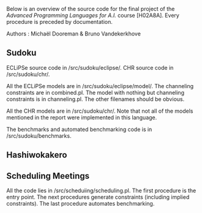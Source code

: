 Below is an overview of the source code for the final project of the *Advanced Programming Languages for A.I.* course [H02A8A]. Every procedure is preceded by documentation.

Authors : Michaël Dooreman & Bruno Vandekerkhove

## Sudoku

ECLiPSe source code in /src/sudoku/eclipse/.
CHR source code in /src/sudoku/chr/.

All the ECLiPSe models are in /src/sudoku/eclipse/model/.
The channeling constraints are in combined.pl.
The model with nothing but channeling constraints is in channeling.pl.
The other filenames should be obvious.

All the CHR models are in /src/sudoku/chr/.
Note that not all of the models mentioned in the report were implemented in this language.

The benchmarks and automated benchmarking code is in /src/sudoku/benchmarks.

## Hashiwokakero



## Scheduling Meetings

All the code lies in /src/scheduiing/scheduling.pl.
The first procedure is the entry point.
The next procedures generate constraints (including implied constraints).
The last procedure automates benchmarking.
